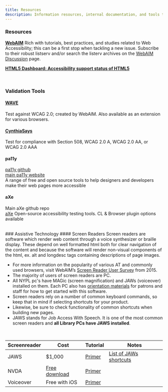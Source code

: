 ```yaml
---
title: Resources
description: Information resources, internal documentation, and tools to support universal design.
---
```


### Resources  
**[WebAIM](http://webaim.org/)**
Rich with tutorials, best practices, and studies related to Web Accessibility; this can be a first stop when tackling a new issue. Subscribe to their robust listserv and/or search the listerv archives on the [WebAIM Discussion](http://webaim.org/discussion/) page.  

**[HTML5 Dashboard: Accessibility support status of HTML5](http://www.html5accessibility.com/)**


<br>

### Validation Tools  
#### [WAVE](http://wave.webaim.org/)
Test against WCAG 2.0; created by WebAIM. Also available as an extension for various browsers.  

#### [CynthiaSays](http://cynthiasays.com/)
Test for compliance with Section 508, WCAG 2.0 A, WCAG 2.0 AA, or WCAG 2.0 AAA  

#### pa11y
[pa11y github](https://github.com/pa11y)<br>
[main pa11y website](http://pa11y.org/)<br>
A range of free and open source tools to help designers and developers make their web pages more accessible

#### aXe
Main aXe github repo<br>
[aXe](https://github.com/dequelabs)
Open-source accessibility testing tools. CL & Browser plugin options available



<br>
### Assistive Technology  
#### Screen Readers  
Screen readers are software which render web content through a voice synthesizer or braille display. These depend on well formatted html both for clear navigation of the content and because the software will render non-visual components of the html, ex. alt and longdesc tags containing descriptions of page images.

* For more information on the popularity of various AT and commonly used browsers, visit WebAIM’s [Screen Reader User Survey](http://webaim.org/projects/screenreadersurvey6/) from 2015.
* The majority of users of screen readers are PC.
* All NYPL pc's have MAGic (screen magnification) and JAWs (voiceover) installed on them. Each PC also has [orientation materials](https://docs.google.com/document/d/1nWjt7NakMjhuc8yWblkuxIZJ4RxPlJ0WV5JzSPmttB8/edit?ts=582a2490) for patrons and staff for how to get started with this software.
* Screen readers rely on a number of common keyboard commands, so keep that in mind if selecting shortcuts for your product.
* Likewise, be sure to check functionality of common shortcuts when building new pages.
* JAWS stands for Job Access With Speech. It is one of the most common screen readers and **all Library PCs have JAWS installed**.
<br>
<table class="nypl-basic-table">
  <thead>
    <tr>
      <th>Screenreader</th>
      <th>Cost</th>
      <th>Tutorial</th>
      <th>Notes</th>
    </tr>
  </thead>
  <tbody>
    <tr>
      <td>JAWS</td>
      <td>$1,000</td>
      <td><a href="http://webaim.org/articles/jaws/">Primer</a></td>
      <td><a href="http://doccenter.freedomscientific.com/doccenter/archives/training/JAWSKeystrokes.htm">List of JAWs shortcuts</a></td>
    </tr>
    <tr>
      <td>NVDA</td>
      <td><a href="http://www.nvaccess.org/">Free download</a></td>
      <td><a href="http://webaim.org/articles/nvda/">Primer</a></td>
      <td> </td>
    </tr>
    <tr>
      <td>Voiceover</td>
      <td>Free with iOS</td>
      <td><a href="http://webaim.org/articles/jaws/">Primer</a></td>
      <td> </td>
    </tr>
  </tbody>
</table>
